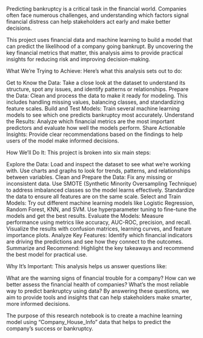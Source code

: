 
Predicting bankruptcy is a critical task in the financial world. Companies often face numerous challenges, and understanding which factors signal financial distress can help stakeholders act early and make better decisions.

This project uses financial data and machine learning to build a model that can predict the likelihood of a company going bankrupt. By uncovering the key financial metrics that matter, this analysis aims to provide practical insights for reducing risk and improving decision-making.

What We’re Trying to Achieve: Here’s what this analysis sets out to do:

Get to Know the Data: Take a close look at the dataset to understand its structure, spot any issues, and identify patterns or relationships.
Prepare the Data: Clean and process the data to make it ready for modeling. This includes handling missing values, balancing classes, and standardizing feature scales.
Build and Test Models: Train several machine learning models to see which one predicts bankruptcy most accurately.
Understand the Results: Analyze which financial metrics are the most important predictors and evaluate how well the models perform.
Share Actionable Insights: Provide clear recommendations based on the findings to help users of the model make informed decisions.


How We’ll Do It: This project is broken into six main steps:

Explore the Data:
Load and inspect the dataset to see what we’re working with.
Use charts and graphs to look for trends, patterns, and relationships between variables.
Clean and Prepare the Data:
Fix any missing or inconsistent data.
Use SMOTE (Synthetic Minority Oversampling Technique) to address imbalanced classes so the model learns effectively.
Standardize the data to ensure all features are on the same scale.
Select and Train Models:
Try out different machine learning models like Logistic Regression, Random Forest, KNN, and SVM.
Use hyperparameter tuning to fine-tune the models and get the best results.
Evaluate the Models:
Measure performance using metrics like accuracy, AUC-ROC, precision, and recall.
Visualize the results with confusion matrices, learning curves, and feature importance plots.
Analyze Key Features:
Identify which financial indicators are driving the predictions and see how they connect to the outcomes.
Summarize and Recommend:
Highlight the key takeaways and recommend the best model for practical use.



Why It’s Important: This analysis helps us answer questions like:

What are the warning signs of financial trouble for a company?
How can we better assess the financial health of companies?
What’s the most reliable way to predict bankruptcy using data?
By answering these questions, we aim to provide tools and insights that can help stakeholders make smarter, more informed decisions.

The purpose of this research notebook is to create a machine learning model using “Company_House_Info” data that helps to predict the company’s success or bankruptcy.
